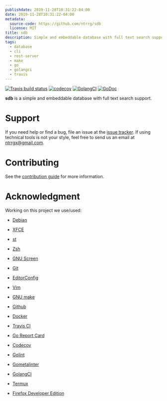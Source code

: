 ```yaml
---
publishdate: 2019-11-28T10:31:22-04:00
date: 2019-11-28T10:31:22-04:00
metadata:
  source-code: https://github.com/ntrrg/sdb
  license: MIT
title: sdb
description: Simple and embeddable database with full text search support.
tags:
  - database
  - cli
  - rest-server
  - make
  - go
  - golangci
  - travis
---
```


[![Travis build status](https://travis-ci.com/ntrrg/sdb.svg?branch=master)](https://travis-ci.com/ntrrg/sdb)
[![codecov](https://codecov.io/gh/ntrrg/sdb/branch/master/graph/badge.svg)](https://codecov.io/gh/ntrrg/sdb)
[![GolangCI](https://golangci.com/badges/github.com/ntrrg/sdb.svg)](https://golangci.com/r/github.com/ntrrg/sdb)
[![GoDoc](https://godoc.org/nt.web.ve/go/sdb/pkg/sdb?status.svg)](https://godoc.org/nt.web.ve/go/sdb/pkg/sdb)

**sdb** is a simple and embeddable database with full text search support.

# Support

If you need help or find a bug, file an issue at the [issue tracker](https://github.com/ntrrg/sdb/issues).
If using technical tools is not your style, feel free to send us an email at
ntrrgx@gmail.com.

# Contributing

See the [contribution guide](https://github.com/ntrrg/sdb/blob/master/CONTRIBUTING.md)
for more information.

# Acknowledgment

Working on this project we use/used:

* [Debian](https://www.debian.org/)

* [XFCE](https://xfce.org/)

* [st](https://st.suckless.org/)

* [Zsh](http://www.zsh.org/)

* [GNU Screen](https://www.gnu.org/software/screen)

* [Git](https://git-scm.com/)

* [EditorConfig](http://editorconfig.org/)

* [Vim](https://www.vim.org/)

* [GNU make](https://www.gnu.org/software/make/)

* [Github](https://github.com)

* [Docker](https://docker.com)

* [Travis CI](https://travis-ci.org)

* [Go Report Card](https://goreportcard.com)

* [Codecov](https://codecov.io)

* [Golint](https://github.com/golang/lint/)

* [Gometalinter](https://github.com/alecthomas/gometalinter)

* [GolangCI](https://golangci.com)

* [Termux](https://termux.com)

* [Firefox Developer Edition](https://www.mozilla.org/en-US/firefox/developer/)

